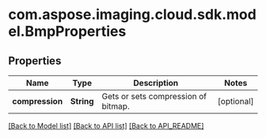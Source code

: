 
# com.aspose.imaging.cloud.sdk.model.BmpProperties

## Properties
Name | Type | Description | Notes
------------ | ------------- | ------------- | -------------
**compression** | **String** | Gets or sets compression of bitmap. |  [optional]


[[Back to Model list]](API_README.md#documentation-for-models) [[Back to API list]](API_README.md#documentation-for-api-endpoints) [[Back to API_README]](API_README.md)

